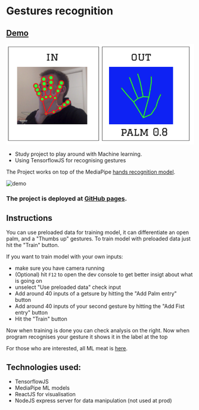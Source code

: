# Gestures recognition
## [Demo](https://league55.github.io/gestures_recognition/)

![logo](logo.png)

- Study project to play around with Machine learning.
- Using TensorflowJS for recognising gestures

The Project works on top of the MediaPipe [hands recognition model](https://google.github.io/mediapipe/solutions/hands.html).

<img src="demo.gif" alt="demo" width="860px">

### The project is deployed at [GitHub pages](https://league55.github.io/gestures_recognition/). 

## Instructions
You can use preloaded data for training model, it can differentiate an open palm, and a "Thumbs up" gestures.
To train model with preloaded data just hit the "Train" button.

If you want to train model with your own inputs:
- make sure you have camera running
- (Optional) hit `F12` to open the dev console to get better insigt about what is going on
- unselect "Use preloaded data" check input
- Add around 40 inputs of a getsure by hitting the "Add Palm entry" button
- Add around 40 inputs of your second gesture by hitting the "Add Fist entry" button
- Hit the "Train" button

Now when training is done you can check analysis on the right. 
Now when program recognises your gesture it shows it in the label at the top

For those who are interested, all ML meat is [here](https://github.com/league55/gestures_recognition/blob/3ecedfe1bc77e3e14524b66f1743d4a80c1f9167/client/src/ml/ml_v2.js).

## Technologies used:
- TensorflowJS
- MediaPipe ML models
- ReactJS for visualisation
- NodeJS express server for data manipulation (not used at prod)
